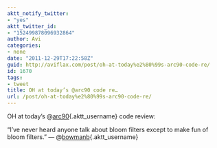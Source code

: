 ```yaml
---
aktt_notify_twitter:
- "yes"
aktt_twitter_id:
- "152499878096932864"
author: Avi
categories:
- none
date: "2011-12-29T17:22:58Z"
guid: http://aviflax.com/post/oh-at-today%e2%80%99s-arc90-code-re/
id: 1670
tags:
- tweet
title: OH at today’s @arc90 code re…
url: /post/oh-at-today%e2%80%99s-arc90-code-re/
---
```

OH at today’s @[arc90](http://twitter.com/arc90){.aktt_username} code review:

“I’ve never heard anyone talk about bloom filters except to make fun of bloom filters.” — @[bowmanb](http://twitter.com/bowmanb){.aktt_username}